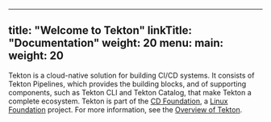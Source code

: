 
---
title: "Welcome to Tekton"
linkTitle: "Documentation"
weight: 20
menu:
  main:
    weight: 20
---

Tekton is a cloud-native solution for building CI/CD systems. It consists of
Tekton Pipelines, which provides the building blocks, and of supporting
components, such as Tekton CLI and Tekton Catalog, that make Tekton a complete
ecosystem.  Tekton is part of the [CD Foundation](https://cd.foundation/), a
[Linux Foundation](https://www.linuxfoundation.org/projects/) project. For more
information, see the [Overview of Tekton](/docs/concepts/overview/).
